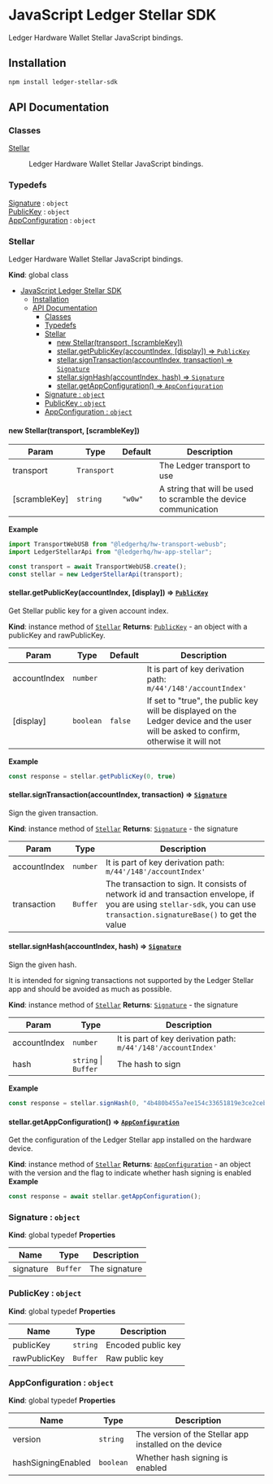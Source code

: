 # JavaScript Ledger Stellar SDK

Ledger Hardware Wallet Stellar JavaScript bindings.

## Installation

```bash
npm install ledger-stellar-sdk
```

## API Documentation
### Classes

<dl>
<dt><a href="#Stellar">Stellar</a></dt>
<dd><p>Ledger Hardware Wallet Stellar JavaScript bindings.</p>
</dd>
</dl>

### Typedefs

<dl>
<dt><a href="#Signature">Signature</a> : <code>object</code></dt>
<dd></dd>
<dt><a href="#PublicKey">PublicKey</a> : <code>object</code></dt>
<dd></dd>
<dt><a href="#AppConfiguration">AppConfiguration</a> : <code>object</code></dt>
<dd></dd>
</dl>

<a name="Stellar"></a>

### Stellar
Ledger Hardware Wallet Stellar JavaScript bindings.

**Kind**: global class

- [JavaScript Ledger Stellar SDK](#javascript-ledger-stellar-sdk)
  - [Installation](#installation)
  - [API Documentation](#api-documentation)
    - [Classes](#classes)
    - [Typedefs](#typedefs)
    - [Stellar](#stellar)
      - [new Stellar(transport, [scrambleKey])](#new-stellartransport-scramblekey)
      - [stellar.getPublicKey(accountIndex, [display]) ⇒ <code>PublicKey</code>](#stellargetpublickeyaccountindex-display--publickey)
      - [stellar.signTransaction(accountIndex, transaction) ⇒ <code>Signature</code>](#stellarsigntransactionaccountindex-transaction--signature)
      - [stellar.signHash(accountIndex, hash) ⇒ <code>Signature</code>](#stellarsignhashaccountindex-hash--signature)
      - [stellar.getAppConfiguration() ⇒ <code>AppConfiguration</code>](#stellargetappconfiguration--appconfiguration)
    - [Signature : <code>object</code>](#signature--object)
    - [PublicKey : <code>object</code>](#publickey--object)
    - [AppConfiguration : <code>object</code>](#appconfiguration--object)

<a name="new_Stellar_new"></a>

#### new Stellar(transport, [scrambleKey])

| Param | Type | Default | Description |
| --- | --- | --- | --- |
| transport | <code>Transport</code> |  | The Ledger transport to use |
| [scrambleKey] | <code>string</code> | <code>&quot;w0w&quot;</code> | A string that will be used to scramble the device communication |

**Example**
```typescript
import TransportWebUSB from "@ledgerhq/hw-transport-webusb";
import LedgerStellarApi from "@ledgerhq/hw-app-stellar";

const transport = await TransportWebUSB.create();
const stellar = new LedgerStellarApi(transport);
```
<a name="Stellar+getPublicKey"></a>

#### stellar.getPublicKey(accountIndex, [display]) ⇒ [<code>PublicKey</code>](#PublicKey)
Get Stellar public key for a given account index.

**Kind**: instance method of [<code>Stellar</code>](#Stellar)
**Returns**: [<code>PublicKey</code>](#PublicKey) - an object with a publicKey and rawPublicKey.

| Param | Type | Default | Description |
| --- | --- | --- | --- |
| accountIndex | <code>number</code> |  | It is part of key derivation path: `m/44'/148'/accountIndex'` |
| [display] | <code>boolean</code> | <code>false</code> | If set to "true", the public key will be displayed on the Ledger device and the user will be asked to confirm, otherwise it will not |

**Example**
```typescript
const response = stellar.getPublicKey(0, true)
```
<a name="Stellar+signTransaction"></a>

#### stellar.signTransaction(accountIndex, transaction) ⇒ [<code>Signature</code>](#Signature)
Sign the given transaction.

**Kind**: instance method of [<code>Stellar</code>](#Stellar)
**Returns**: [<code>Signature</code>](#Signature) - the signature

| Param | Type | Description |
| --- | --- | --- |
| accountIndex | <code>number</code> | It is part of key derivation path: `m/44'/148'/accountIndex'` |
| transaction | <code>Buffer</code> | The transaction to sign. It consists of network id and transaction envelope, if you are using `stellar-sdk`, you can use `transaction.signatureBase()` to get the value |

<a name="Stellar+signHash"></a>

#### stellar.signHash(accountIndex, hash) ⇒ [<code>Signature</code>](#Signature)
Sign the given hash.

It is intended for signing transactions not supported by the Ledger Stellar
app and should be avoided as much as possible.

**Kind**: instance method of [<code>Stellar</code>](#Stellar)
**Returns**: [<code>Signature</code>](#Signature) - the signature

| Param | Type | Description |
| --- | --- | --- |
| accountIndex | <code>number</code> | It is part of key derivation path: `m/44'/148'/accountIndex'` |
| hash | <code>string</code> \| <code>Buffer</code> | The hash to sign |

**Example**
```typescript
const response = stellar.signHash(0, "4b480b455a7ee154c33651819e3ce2ceb6bcd9dda78887777c4d2718c5cd04cd")
```
<a name="Stellar+getAppConfiguration"></a>

#### stellar.getAppConfiguration() ⇒ [<code>AppConfiguration</code>](#AppConfiguration)
Get the configuration of the Ledger Stellar app installed on the hardware device.

**Kind**: instance method of [<code>Stellar</code>](#Stellar)
**Returns**: [<code>AppConfiguration</code>](#AppConfiguration) - an object with the version and the flag to indicate whether hash signing is enabled
**Example**
```typescript
const response = await stellar.getAppConfiguration();
```
<a name="Signature"></a>

### Signature : <code>object</code>
**Kind**: global typedef
**Properties**

| Name | Type | Description |
| --- | --- | --- |
| signature | <code>Buffer</code> | The signature |

<a name="PublicKey"></a>

### PublicKey : <code>object</code>
**Kind**: global typedef
**Properties**

| Name | Type | Description |
| --- | --- | --- |
| publicKey | <code>string</code> | Encoded public key |
| rawPublicKey | <code>Buffer</code> | Raw public key |

<a name="AppConfiguration"></a>

### AppConfiguration : <code>object</code>
**Kind**: global typedef
**Properties**

| Name | Type | Description |
| --- | --- | --- |
| version | <code>string</code> | The version of the Stellar app installed on the device |
| hashSigningEnabled | <code>boolean</code> | Whether hash signing is enabled |
